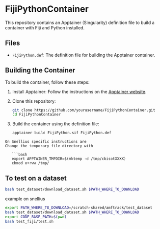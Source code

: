 # FijiPythonContainer

This repository contains an Apptainer (Singularity) definition file to build a container with Fiji and Python installed.

## Files

- `FijiPython.def`: The definition file for building the Apptainer container.

## Building the Container

To build the container, follow these steps:

1. Install Apptainer: Follow the instructions on the [Apptainer website](https://apptainer.org/docs/admin/main/installation.html).

2. Clone this repository:

   ```bash
   git clone https://github.com/yourusername/FijiPythonContainer.git
   cd FijiPythonContainer

3. Build the container using the definition file:

   ```bash
   apptainer build FijiPython.sif FijiPython.def
```
On Snellius specific instructions are
Change the temporary file directory with

   ```bash
   export APPTAINER_TMPDIR=$(mktemp -d /tmp/cbisotXXXX)
   chmod o+rww /tmp/
```
## To test on a dataset

   ```bash
   bash test_dataset/download_dataset.sh $PATH_WHERE_TO_DOWNLOAD
```
example on snellius

   ```bash
   export PATH_WHERE_TO_DOWNLOAD=/scratch-shared/amftrack/test_dataset
   bash test_dataset/download_dataset.sh $PATH_WHERE_TO_DOWNLOAD
   export CODE_BASE_PATH=$(pwd)
   bash test_fiji/test.sh
```




